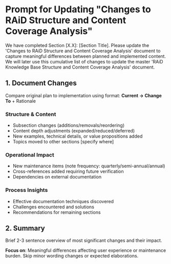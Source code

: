 # Prompt for Updating "Changes to RAiD Structure and Content Coverage Analysis"

We have completed Section [X.X]: [Section Title]. Please update the 'Changes to RAiD Structure and Content Coverage Analysis' document to capture meaningful differences between planned and implemented content. We will later use this cumulative list of changes to update the master 'RAiD Knowledge Base Structure and Content Coverage Analysis' document.

## 1. Document Changes
Compare original plan to implementation using format: **Current → Change To** + Rationale

### Structure & Content
- Subsection changes (additions/removals/reordering)
- Content depth adjustments (expanded/reduced/deferred)
- New examples, technical details, or value propositions added
- Topics moved to other sections [specify where]

### Operational Impact
- New maintenance items (note frequency: quarterly/semi-annual/annual)
- Cross-references added requiring future verification
- Dependencies on external documentation

### Process Insights
- Effective documentation techniques discovered
- Challenges encountered and solutions
- Recommendations for remaining sections

## 2. Summary
Brief 2-3 sentence overview of most significant changes and their impact.

**Focus on**: Meaningful differences affecting user experience or maintenance burden. Skip minor wording changes or expected elaborations.